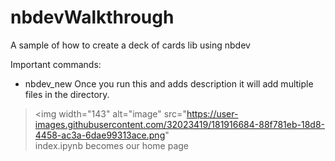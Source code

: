# nbdevWalkthrough
A sample of how to create a deck of cards lib using nbdev

Important commands:
 * nbdev_new 
Once you run this and adds description it will add multiple files in the directory.
 >   <img width="143" alt="image" src="https://user-images.githubusercontent.com/32023419/181916684-88f781eb-18d8-4458-ac3a-6dae99313ace.png" <br>index.ipynb becomes our home page
